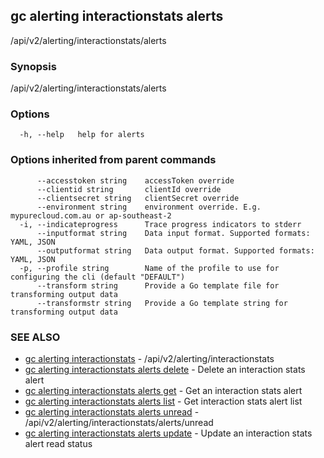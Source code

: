 ## gc alerting interactionstats alerts

/api/v2/alerting/interactionstats/alerts

### Synopsis

/api/v2/alerting/interactionstats/alerts

### Options

```
  -h, --help   help for alerts
```

### Options inherited from parent commands

```
      --accesstoken string    accessToken override
      --clientid string       clientId override
      --clientsecret string   clientSecret override
      --environment string    environment override. E.g. mypurecloud.com.au or ap-southeast-2
  -i, --indicateprogress      Trace progress indicators to stderr
      --inputformat string    Data input format. Supported formats: YAML, JSON
      --outputformat string   Data output format. Supported formats: YAML, JSON
  -p, --profile string        Name of the profile to use for configuring the cli (default "DEFAULT")
      --transform string      Provide a Go template file for transforming output data
      --transformstr string   Provide a Go template string for transforming output data
```

### SEE ALSO

* [gc alerting interactionstats](gc_alerting_interactionstats.html)	 - /api/v2/alerting/interactionstats
* [gc alerting interactionstats alerts delete](gc_alerting_interactionstats_alerts_delete.html)	 - Delete an interaction stats alert
* [gc alerting interactionstats alerts get](gc_alerting_interactionstats_alerts_get.html)	 - Get an interaction stats alert
* [gc alerting interactionstats alerts list](gc_alerting_interactionstats_alerts_list.html)	 - Get interaction stats alert list
* [gc alerting interactionstats alerts unread](gc_alerting_interactionstats_alerts_unread.html)	 - /api/v2/alerting/interactionstats/alerts/unread
* [gc alerting interactionstats alerts update](gc_alerting_interactionstats_alerts_update.html)	 - Update an interaction stats alert read status


